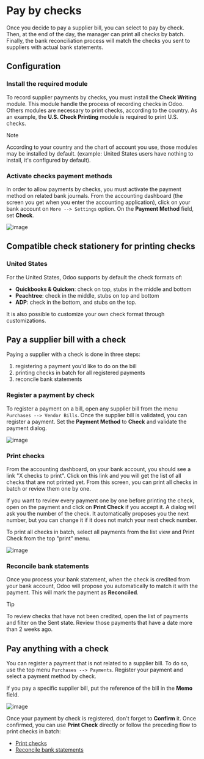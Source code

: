 # Pay by checks

Once you decide to pay a supplier bill, you can select to pay by check.
Then, at the end of the day, the manager can print all checks by batch.
Finally, the bank reconciliation process will match the checks you sent
to suppliers with actual bank statements.

## Configuration

### Install the required module

To record supplier payments by checks, you must install the **Check
Writing** module. This module handle the process of recording checks in
Odoo. Others modules are necessary to print checks, according to the
country. As an example, the **U.S. Check Printing** module is required
to print U.S. checks.

<div class="note">

<div class="title">

Note

</div>

According to your country and the chart of account you use, those
modules may be installed by default. (example: United States users have
nothing to install, it's configured by default).

</div>

### Activate checks payment methods

In order to allow payments by checks, you must activate the payment
method on related bank journals. From the accounting dashboard (the
screen you get when you enter the accounting application), click on your
bank account on `More --> Settings` option. On the **Payment Method**
field, set **Check**.

![image](check/check01.png)

## Compatible check stationery for printing checks

### United States

For the United States, Odoo supports by default the check formats of:

  - **Quickbooks & Quicken**: check on top, stubs in the middle and
    bottom
  - **Peachtree**: check in the middle, stubs on top and bottom
  - **ADP**: check in the bottom, and stubs on the top.

It is also possible to customize your own check format through
customizations.

## Pay a supplier bill with a check

Paying a supplier with a check is done in three steps:

1.  registering a payment you'd like to do on the bill
2.  printing checks in batch for all registered payments
3.  reconcile bank statements

### Register a payment by check

To register a payment on a bill, open any supplier bill from the menu
`Purchases --> Vendor Bills`. Once the supplier bill is validated, you
can register a payment. Set the **Payment Method** to **Check** and
validate the payment dialog.

![image](check/check02.png)

### Print checks

From the accounting dashboard, on your bank account, you should see a
link "X checks to print". Click on this link and you will get the list
of all checks that are not printed yet. From this screen, you can print
all checks in batch or review them one by one.

If you want to review every payment one by one before printing the
check, open on the payment and click on **Print Check** if you accept
it. A dialog will ask you the number of the check. It automatically
proposes you the next number, but you can change it if it does not match
your next check number.

To print all checks in batch, select all payments from the list view and
Print Check from the top "print" menu.

![image](check/check03.png)

### Reconcile bank statements

Once you process your bank statement, when the check is credited from
your bank account, Odoo will propose you automatically to match it with
the payment. This will mark the payment as **Reconciled**.

<div class="tip">

<div class="title">

Tip

</div>

To review checks that have not been credited, open the list of payments
and filter on the Sent state. Review those payments that have a date
more than 2 weeks ago.

</div>

## Pay anything with a check

You can register a payment that is not related to a supplier bill. To do
so, use the top menu `Purchases --> Payments`. Register your payment and
select a payment method by check.

If you pay a specific supplier bill, put the reference of the bill in
the **Memo** field.

![image](check/check04.png)

Once your payment by check is registered, don't forget to **Confirm**
it. Once confirmed, you can use **Print Check** directly or follow the
preceding flow to print checks in batch:

  - [Print checks](#print-checks)
  - [Reconcile bank statements](#reconcile-bank-statements)

